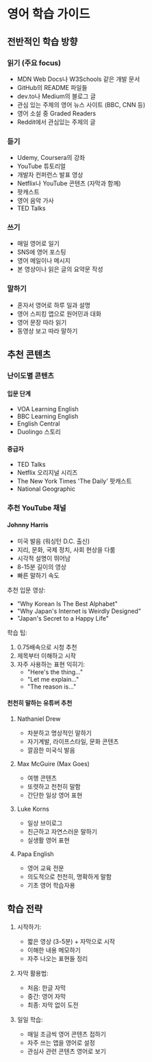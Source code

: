# 영어 학습 가이드

## 전반적인 학습 방향

### 읽기 (주요 focus)
- MDN Web Docs나 W3Schools 같은 개발 문서
- GitHub의 README 파일들
- dev.to나 Medium의 블로그 글
- 관심 있는 주제의 영어 뉴스 사이트 (BBC, CNN 등)
- 영어 소설 중 Graded Readers
- Reddit에서 관심있는 주제의 글

### 듣기
- Udemy, Coursera의 강좌
- YouTube 튜토리얼
- 개발자 컨퍼런스 발표 영상
- Netflix나 YouTube 콘텐츠 (자막과 함께)
- 팟캐스트
- 영어 음악 가사
- TED Talks

### 쓰기
- 매일 영어로 일기
- SNS에 영어 포스팅
- 영어 메일이나 메시지
- 본 영상이나 읽은 글의 요약문 작성

### 말하기
- 혼자서 영어로 하루 일과 설명
- 영어 스피킹 앱으로 원어민과 대화
- 영어 문장 따라 읽기
- 동영상 보고 따라 말하기

## 추천 콘텐츠

### 난이도별 콘텐츠

#### 입문 단계
- VOA Learning English
- BBC Learning English
- English Central
- Duolingo 스토리

#### 중급자
- TED Talks
- Netflix 오리지널 시리즈
- The New York Times 'The Daily' 팟캐스트
- National Geographic

### 추천 YouTube 채널

#### Johnny Harris
- 미국 발음 (워싱턴 D.C. 출신)
- 지리, 문화, 국제 정치, 사회 현상을 다룸
- 시각적 설명이 뛰어남
- 8-15분 길이의 영상
- 빠른 말하기 속도

추천 입문 영상:
- "Why Korean Is The Best Alphabet"
- "Why Japan's Internet is Weirdly Designed"
- "Japan's Secret to a Happy Life"

학습 팁:
1. 0.75배속으로 시청 추천
2. 제목부터 이해하고 시작
3. 자주 사용하는 표현 익히기:
   - "Here's the thing..."
   - "Let me explain..."
   - "The reason is..."

#### 천천히 말하는 유튜버 추천

1. Nathaniel Drew
   - 차분하고 명상적인 말하기
   - 자기계발, 라이프스타일, 문화 콘텐츠
   - 깔끔한 미국식 발음

2. Max McGuire (Max Goes)
   - 여행 콘텐츠
   - 또렷하고 천천히 말함
   - 간단한 일상 영어 표현

3. Luke Korns
   - 일상 브이로그
   - 친근하고 자연스러운 말하기
   - 실생활 영어 표현

4. Papa English
   - 영어 교육 전문
   - 의도적으로 천천히, 명확하게 말함
   - 기초 영어 학습자용

## 학습 전략

1. 시작하기:
   - 짧은 영상 (3-5분) + 자막으로 시작
   - 이해한 내용 메모하기
   - 자주 나오는 표현들 정리

2. 자막 활용법:
   - 처음: 한글 자막
   - 중간: 영어 자막
   - 최종: 자막 없이 도전

3. 일일 학습:
   - 매일 조금씩 영어 콘텐츠 접하기
   - 자주 쓰는 앱을 영어로 설정
   - 관심사 관련 콘텐츠 영어로 보기